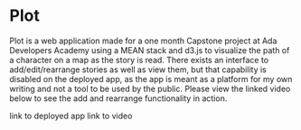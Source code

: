 # Plot

Plot is a web application made for a one month Capstone project at Ada Developers Academy using a MEAN stack and d3.js to visualize the path of a character on a map as the story is read.
There exists an interface to add/edit/rearrange stories as well as view them, but that capability is disabled on the deployed app, as the app is meant as a platform for my own writing and not a tool to be used by the public. Please view the linked video below to see the add and rearrange functionality in action.


link to deployed app
link to video

